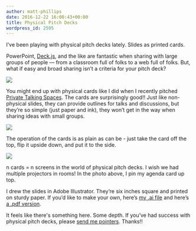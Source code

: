 ```yaml
---
author: matt-phillips
date: 2016-12-22 16:00:43+00:00
title: Physical Pitch Decks
wordpress_id: 2595
---
```


I’ve been playing with physical pitch decks lately. Slides as printed cards.

PowerPoint, [Deck.js](http://imakewebthings.com/deck.js/), and the like are fantastic when sharing with large groups of people — from a classroom full of folks to a web full of folks. But, what if easy and broad sharing isn’t a criteria for your pitch deck?

[![](http://librarylab.law.harvard.edu/blog/wp-content/uploads/2016/12/pitch-med.gif)](http://librarylab.law.harvard.edu/blog/wp-content/uploads/2016/12/pitch-med.gif)

You might end up with physical cards like I did when I recently pitched [Private Talking Spaces](http://librarylab.law.harvard.edu/blog/2016/09/02/private-talking-spaces-progress/). The cards are surprisingly good!! Just like non-physical slides, they can provide outlines for talks and discussions, but they’re so simple (just paper and ink), they won’t get in the way when sharing ideas with small groups.

[![](http://librarylab.law.harvard.edu/blog/wp-content/uploads/2016/12/IMG_7287-1024x683.jpg)](http://librarylab.law.harvard.edu/blog/wp-content/uploads/2016/12/IMG_7287.jpg)

The operation of the cards is as plain as can be - just take the card off the top, flip it upside down, and put it to the side. 

[![](http://librarylab.law.harvard.edu/blog/wp-content/uploads/2016/12/IMG_7289-1024x683.jpg)](http://librarylab.law.harvard.edu/blog/wp-content/uploads/2016/12/IMG_7289.jpg)

n cards = n screens in the world of physical pitch decks. I wish we had multiple projectors in rooms! In the photo above, I pin my agenda card up top.

I drew the slides in Adobe Illustrator. They’re six inches square and printed on sturdy paper. If you’d like to make your own, here’s [my .ai file](http://lil.law.harvard.edu/img/pts-pitch.ai) and here’s [a .pdf version](http://lil.law.harvard.edu/img/pts-pitch.pdf).

It feels like there's something here. Some depth. If you’ve had success with physical pitch decks, please [send me pointers](mailto:mphillips@law.harvard.edu). Thanks!!
